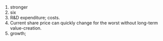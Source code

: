1. stronger
2. six
3. R&D expenditure; costs.
4. Current share price can quickly change for the worst without long-term value-creation.
5. growth; 
<!--stackedit_data:
eyJoaXN0b3J5IjpbLTU0OTk0NzUsMTUzOTk5NDI1Nl19
-->